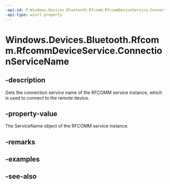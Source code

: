 ```yaml
---
-api-id: P:Windows.Devices.Bluetooth.Rfcomm.RfcommDeviceService.ConnectionServiceName
-api-type: winrt property
---
```


<!-- Property syntax
public string ConnectionServiceName { get; }
-->

# Windows.Devices.Bluetooth.Rfcomm.RfcommDeviceService.ConnectionServiceName

## -description
Gets the connection service name of the RFCOMM service instance, which is used to connect to the remote device.

## -property-value
The ServiceName object of the RFCOMM service instance.

## -remarks

## -examples

## -see-also
